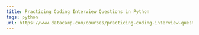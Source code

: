 ```yaml
---
title: Practicing Coding Interview Questions in Python
tags: python
url: https://www.datacamp.com/courses/practicing-coding-interview-questions-in-python
---
```


